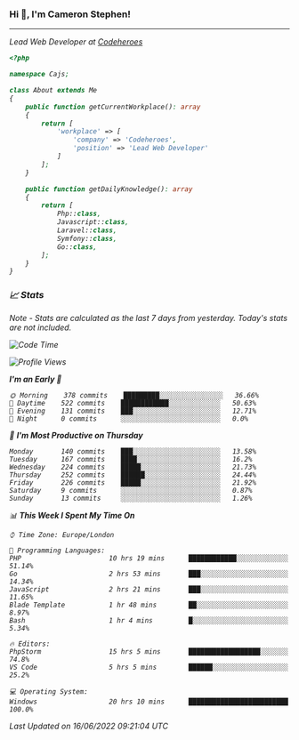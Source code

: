 ### Hi 👋, I'm Cameron Stephen!
<hr>
<p><em>Lead Web Developer at <a href="https://codeheroes.co.uk">Codeheroes</a></p>


```php
<?php

namespace Cajs;

class About extends Me
{
    public function getCurrentWorkplace(): array
    {
        return [
            'workplace' => [
                'company' => 'Codeheroes',
                'position' => 'Lead Web Developer'
            ]
        ];
    }

    public function getDailyKnowledge(): array
    {
        return [
            Php::class,
            Javascript::class,
            Laravel::class,
            Symfony::class,
            Go::class,
        ];
    }
}
```

### 📈 Stats
<p><em>Note - Stats are calculated as the last 7 days from yesterday. Today's stats are not included.</em></p>


<!--START_SECTION:waka-->
![Code Time](http://img.shields.io/badge/Code%20Time-2%2C944%20hrs%2028%20mins-blue)

![Profile Views](http://img.shields.io/badge/Profile%20Views-0-blue)

**I'm an Early 🐤** 

```text
🌞 Morning    378 commits    █████████░░░░░░░░░░░░░░░░   36.66% 
🌆 Daytime    522 commits    ████████████░░░░░░░░░░░░░   50.63% 
🌃 Evening    131 commits    ███░░░░░░░░░░░░░░░░░░░░░░   12.71% 
🌙 Night      0 commits      ░░░░░░░░░░░░░░░░░░░░░░░░░   0.0%

```
📅 **I'm Most Productive on Thursday** 

```text
Monday       140 commits    ███░░░░░░░░░░░░░░░░░░░░░░   13.58% 
Tuesday      167 commits    ████░░░░░░░░░░░░░░░░░░░░░   16.2% 
Wednesday    224 commits    █████░░░░░░░░░░░░░░░░░░░░   21.73% 
Thursday     252 commits    ██████░░░░░░░░░░░░░░░░░░░   24.44% 
Friday       226 commits    █████░░░░░░░░░░░░░░░░░░░░   21.92% 
Saturday     9 commits      ░░░░░░░░░░░░░░░░░░░░░░░░░   0.87% 
Sunday       13 commits     ░░░░░░░░░░░░░░░░░░░░░░░░░   1.26%

```


📊 **This Week I Spent My Time On** 

```text
⌚︎ Time Zone: Europe/London

💬 Programming Languages: 
PHP                      10 hrs 19 mins      ████████████░░░░░░░░░░░░░   51.14% 
Go                       2 hrs 53 mins       ███░░░░░░░░░░░░░░░░░░░░░░   14.34% 
JavaScript               2 hrs 21 mins       ███░░░░░░░░░░░░░░░░░░░░░░   11.65% 
Blade Template           1 hr 48 mins        ██░░░░░░░░░░░░░░░░░░░░░░░   8.97% 
Bash                     1 hr 4 mins         █░░░░░░░░░░░░░░░░░░░░░░░░   5.34%

🔥 Editors: 
PhpStorm                 15 hrs 5 mins       ██████████████████░░░░░░░   74.8% 
VS Code                  5 hrs 5 mins        ██████░░░░░░░░░░░░░░░░░░░   25.2%

💻 Operating System: 
Windows                  20 hrs 10 mins      █████████████████████████   100.0%

```


 Last Updated on 16/06/2022 09:21:04 UTC
<!--END_SECTION:waka-->
